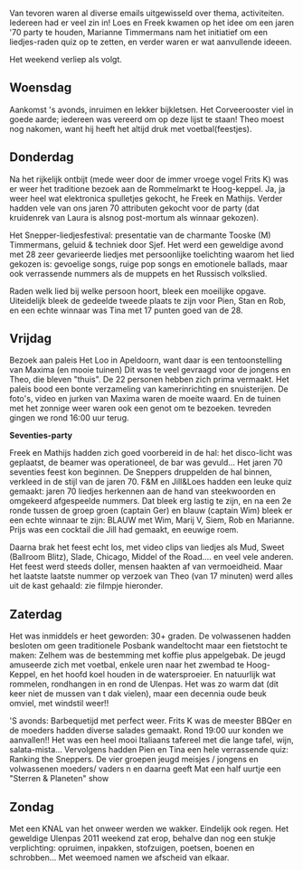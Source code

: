 Van tevoren waren al diverse emails uitgewisseld over thema, activiteiten. Iedereen had er veel zin in! Loes en Freek kwamen op het idee om een jaren '70 party te houden, Marianne Timmermans nam het initiatief om een liedjes-raden quiz op te zetten, en verder waren er wat aanvullende ideeen.

Het weekend verliep als volgt.

## Woensdag
Aankomst 's avonds, inruimen en lekker bijkletsen. Het Corveerooster viel in goede aarde; iedereen was vereerd om op deze lijst te staan!
Theo moest nog nakomen, want hij heeft het altijd druk met voetbal(feestjes).

## Donderdag
Na het rijkelijk ontbijt (mede weer door de immer vroege vogel Frits K) was er weer het traditione bezoek aan de Rommelmarkt te Hoog-keppel. Ja, ja weer heel wat elektronica spulletjes gekocht, he Freek en Mathijs. Verder hadden vele van ons jaren 70 attributen gekocht voor de party (dat kruidenrek van Laura is alsnog post-mortum als winnaar gekozen).

Het Snepper-liedjesfestival: presentatie van de charmante Tooske (M) Timmermans, geluid & techniek door Sjef.
Het werd een geweldige avond met 28 zeer gevarieerde liedjes met persoonlijke toelichting waarom het lied gekozen is: gevoelige songs, ruige pop songs en emotionele ballads, maar ook verrassende nummers als de muppets en het Russisch volkslied.

Raden welk lied bij welke persoon hoort, bleek een moeilijke opgave. Uiteidelijk bleek de gedeelde tweede plaats te zijn voor Pien, Stan en Rob, en een echte winnaar was Tina met 17 punten goed van de 28.

## Vrijdag
Bezoek aan paleis Het Loo in Apeldoorn, want daar is een tentoonstelling van Maxima (en mooie tuinen)
Dit was te veel gevraagd voor de jongens en Theo, die bleven "thuis". De 22 personen hebben zich prima vermaakt. Het paleis bood een bonte verzameling van kamerinrichting en snuisterijen. De foto's, video en jurken van Maxima waren de moeite waard. En de tuinen met het zonnige weer waren ook een genot om te bezoeken. tevreden gingen we rond 16:00 uur terug.

**Seventies-party**

Freek en Mathijs hadden zich goed voorbereid in de hal: het disco-licht was geplaatst, de beamer was operationeel, de bar was gevuld... Het jaren 70 seventies feest kon beginnen. De Sneppers druppelden de hal binnen, verkleed in de stijl van de jaren 70. F&M en Jill&Loes hadden een leuke quiz gemaakt: jaren 70 liedjes herkennen aan de hand van steekwoorden en omgekeerd afgespeelde nummers. Dat bleek erg lastig te zijn, en na een 2e ronde tussen de groep groen (captain Ger) en blauw (captain Wim) bleek er een echte winnaar te zijn: BLAUW met Wim, Marij V, Siem, Rob en Marianne. Prijs was een cocktail die Jill had gemaakt, en eeuwige roem.

Daarna brak het feest echt los, met video clips van liedjes als Mud, Sweet (Ballroom Blitz), Slade, Chicago, Middel of the Road.... en veel vele anderen. Het feest werd steeds doller, mensen haakten af van vermoeidheid. Maar het laatste laatste nummer op verzoek van Theo (van 17 minuten) werd alles uit de kast gehaald: zie filmpje hieronder.

## Zaterdag
Het was inmiddels er heet geworden: 30+ graden. De volwassenen hadden besloten om geen traditionele Posbank wandeltocht maar een fietstocht te maken: Zelhem was de bestemming met koffie plus appelgebak. De jeugd amuseerde zich met voetbal, enkele uren naar het zwembad te Hoog-Keppel, en het hoofd koel houden in de watersproeier. En natuurlijk wat rommelen, rondhangen in en rond de Ulenpas.
Het was zo warm dat (dit keer niet de mussen van t dak vielen), maar een decennia oude beuk omviel, met windstil weer!!

'S avonds: Barbequetijd met perfect weer. Frits K was de meester BBQer en de moeders hadden diverse salades gemaakt. Rond 19:00 uur konden we aanvallen!! Het was een heel mooi Italiaans tafereel met die lange tafel, wijn, salata-mista... Vervolgens hadden Pien en Tina een hele verrassende quiz: Ranking the Sneppers. De vier groepen jeugd meisjes / jongens en volwassenen moeders/ vaders n en daarna geeft Mat een half uurtje een "Sterren & Planeten" show

## Zondag
Met een KNAL van het onweer werden we wakker. Eindelijk ook regen. Het geweldige Ulenpas 2011 weekend zat erop, behalve dan nog een stukje verplichting: opruimen, inpakken, stofzuigen, poetsen, boenen en schrobben... Met weemoed namen we afscheid van elkaar.
